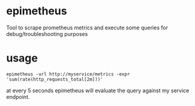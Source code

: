 # epimetheus
Tool to scrape prometheus metrics and execute some queries for debug/troubleshooting purposes

# usage

```
epimetheus -url http://myservice/metrics -expr 'sum(rate(http_requests_total[2m]))'
```

at every 5 seconds epimetheus will evaluate the query against my service endpoint.
